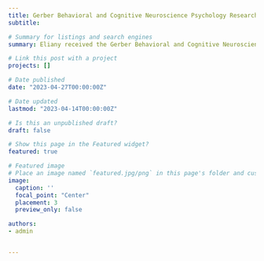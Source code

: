 ```yaml
---
title: Gerber Behavioral and Cognitive Neuroscience Psychology Research Award
subtitle:

# Summary for listings and search engines
summary: Eliany received the Gerber Behavioral and Cognitive Neuroscience Psychology Research Award for outstanding merit in contributing to the area of Behavioral and Cognitive Neuroscience!

# Link this post with a project
projects: []

# Date published
date: "2023-04-27T00:00:00Z"

# Date updated
lastmod: "2023-04-14T00:00:00Z"

# Is this an unpublished draft?
draft: false

# Show this page in the Featured widget?
featured: true

# Featured image
# Place an image named `featured.jpg/png` in this page's folder and customize its options here.
image:
  caption: ''
  focal_point: "Center"
  placement: 3
  preview_only: false

authors:
- admin


---
```

